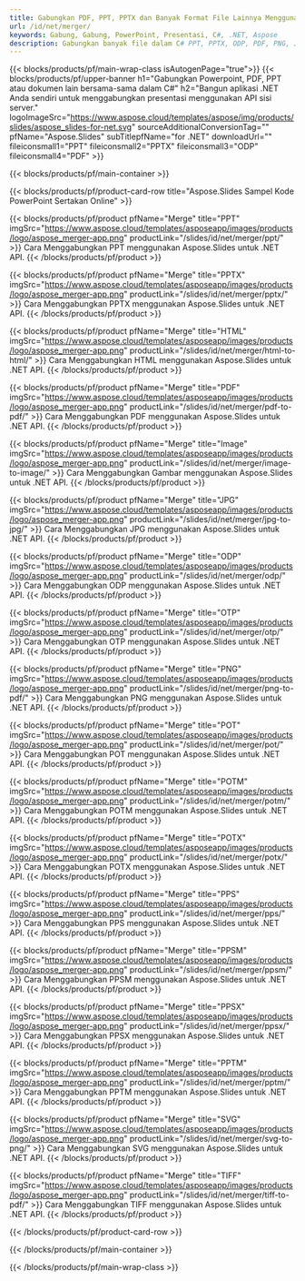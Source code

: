 ```yaml
---
title: Gabungkan PDF, PPT, PPTX dan Banyak Format File Lainnya Menggunakan C#
url: /id/net/merger/
keywords: Gabung, Gabung, PowerPoint, Presentasi, C#, .NET, Aspose
description: Gabungkan banyak file dalam C# PPT, PPTX, ODP, PDF, PNG, JPG, dan banyak lagi.
---
```


{{< blocks/products/pf/main-wrap-class isAutogenPage="true">}}
{{< blocks/products/pf/upper-banner h1="Gabungkan Powerpoint, PDF, PPT atau dokumen lain bersama-sama dalam C#" h2="Bangun aplikasi .NET Anda sendiri untuk menggabungkan presentasi menggunakan API sisi server." logoImageSrc="https://www.aspose.cloud/templates/aspose/img/products/slides/aspose_slides-for-net.svg" sourceAdditionalConversionTag="" pfName="Aspose.Slides" subTitlepfName="for .NET" downloadUrl="" fileiconsmall1="PPT" fileiconsmall2="PPTX" fileiconsmall3="ODP" fileiconsmall4="PDF" >}}

{{< blocks/products/pf/main-container >}}

{{< blocks/products/pf/product-card-row title="Aspose.Slides Sampel Kode PowerPoint Sertakan Online" >}}

{{< blocks/products/pf/product pfName="Merge" title="PPT" imgSrc="https://www.aspose.cloud/templates/asposeapp/images/products/logo/aspose_merger-app.png" productLink="/slides/id/net/merger/ppt/" >}}
Cara Menggabungkan PPT menggunakan Aspose.Slides untuk .NET API.
{{< /blocks/products/pf/product >}}

{{< blocks/products/pf/product pfName="Merge" title="PPTX" imgSrc="https://www.aspose.cloud/templates/asposeapp/images/products/logo/aspose_merger-app.png" productLink="/slides/id/net/merger/pptx/" >}}
Cara Menggabungkan PPTX menggunakan Aspose.Slides untuk .NET API.
{{< /blocks/products/pf/product >}}

{{< blocks/products/pf/product pfName="Merge" title="HTML" imgSrc="https://www.aspose.cloud/templates/asposeapp/images/products/logo/aspose_merger-app.png" productLink="/slides/id/net/merger/html-to-html/" >}}
Cara Menggabungkan HTML menggunakan Aspose.Slides untuk .NET API.
{{< /blocks/products/pf/product >}}

{{< blocks/products/pf/product pfName="Merge" title="PDF" imgSrc="https://www.aspose.cloud/templates/asposeapp/images/products/logo/aspose_merger-app.png" productLink="/slides/id/net/merger/pdf-to-pdf/" >}}
Cara Menggabungkan PDF menggunakan Aspose.Slides untuk .NET API.
{{< /blocks/products/pf/product >}}

{{< blocks/products/pf/product pfName="Merge" title="Image" imgSrc="https://www.aspose.cloud/templates/asposeapp/images/products/logo/aspose_merger-app.png" productLink="/slides/id/net/merger/image-to-image/" >}}
Cara Menggabungkan Gambar menggunakan Aspose.Slides untuk .NET API.
{{< /blocks/products/pf/product >}}

{{< blocks/products/pf/product pfName="Merge" title="JPG" imgSrc="https://www.aspose.cloud/templates/asposeapp/images/products/logo/aspose_merger-app.png" productLink="/slides/id/net/merger/jpg-to-jpg/" >}}
Cara Menggabungkan JPG menggunakan Aspose.Slides untuk .NET API.
{{< /blocks/products/pf/product >}}

{{< blocks/products/pf/product pfName="Merge" title="ODP" imgSrc="https://www.aspose.cloud/templates/asposeapp/images/products/logo/aspose_merger-app.png" productLink="/slides/id/net/merger/odp/" >}}
Cara Menggabungkan ODP menggunakan Aspose.Slides untuk .NET API.
{{< /blocks/products/pf/product >}}

{{< blocks/products/pf/product pfName="Merge" title="OTP" imgSrc="https://www.aspose.cloud/templates/asposeapp/images/products/logo/aspose_merger-app.png" productLink="/slides/id/net/merger/otp/" >}}
Cara Menggabungkan OTP menggunakan Aspose.Slides untuk .NET API.
{{< /blocks/products/pf/product >}}

{{< blocks/products/pf/product pfName="Merge" title="PNG" imgSrc="https://www.aspose.cloud/templates/asposeapp/images/products/logo/aspose_merger-app.png" productLink="/slides/id/net/merger/png-to-pdf/" >}}
Cara Menggabungkan PNG menggunakan Aspose.Slides untuk .NET API.
{{< /blocks/products/pf/product >}}

{{< blocks/products/pf/product pfName="Merge" title="POT" imgSrc="https://www.aspose.cloud/templates/asposeapp/images/products/logo/aspose_merger-app.png" productLink="/slides/id/net/merger/pot/" >}}
Cara Menggabungkan POT menggunakan Aspose.Slides untuk .NET API.
{{< /blocks/products/pf/product >}}

{{< blocks/products/pf/product pfName="Merge" title="POTM" imgSrc="https://www.aspose.cloud/templates/asposeapp/images/products/logo/aspose_merger-app.png" productLink="/slides/id/net/merger/potm/" >}}
Cara Menggabungkan POTM menggunakan Aspose.Slides untuk .NET API.
{{< /blocks/products/pf/product >}}

{{< blocks/products/pf/product pfName="Merge" title="POTX" imgSrc="https://www.aspose.cloud/templates/asposeapp/images/products/logo/aspose_merger-app.png" productLink="/slides/id/net/merger/potx/" >}}
Cara Menggabungkan POTX menggunakan Aspose.Slides untuk .NET API.
{{< /blocks/products/pf/product >}}

{{< blocks/products/pf/product pfName="Merge" title="PPS" imgSrc="https://www.aspose.cloud/templates/asposeapp/images/products/logo/aspose_merger-app.png" productLink="/slides/id/net/merger/pps/" >}}
Cara Menggabungkan PPS menggunakan Aspose.Slides untuk .NET API.
{{< /blocks/products/pf/product >}}

{{< blocks/products/pf/product pfName="Merge" title="PPSM" imgSrc="https://www.aspose.cloud/templates/asposeapp/images/products/logo/aspose_merger-app.png" productLink="/slides/id/net/merger/ppsm/" >}}
Cara Menggabungkan PPSM menggunakan Aspose.Slides untuk .NET API.
{{< /blocks/products/pf/product >}}

{{< blocks/products/pf/product pfName="Merge" title="PPSX" imgSrc="https://www.aspose.cloud/templates/asposeapp/images/products/logo/aspose_merger-app.png" productLink="/slides/id/net/merger/ppsx/" >}}
Cara Menggabungkan PPSX menggunakan Aspose.Slides untuk .NET API.
{{< /blocks/products/pf/product >}}

{{< blocks/products/pf/product pfName="Merge" title="PPTM" imgSrc="https://www.aspose.cloud/templates/asposeapp/images/products/logo/aspose_merger-app.png" productLink="/slides/id/net/merger/pptm/" >}}
Cara Menggabungkan PPTM menggunakan Aspose.Slides untuk .NET API.
{{< /blocks/products/pf/product >}}

{{< blocks/products/pf/product pfName="Merge" title="SVG" imgSrc="https://www.aspose.cloud/templates/asposeapp/images/products/logo/aspose_merger-app.png" productLink="/slides/id/net/merger/svg-to-png/" >}}
Cara Menggabungkan SVG menggunakan Aspose.Slides untuk .NET API.
{{< /blocks/products/pf/product >}}

{{< blocks/products/pf/product pfName="Merge" title="TIFF" imgSrc="https://www.aspose.cloud/templates/asposeapp/images/products/logo/aspose_merger-app.png" productLink="/slides/id/net/merger/tiff-to-pdf/" >}}
Cara Menggabungkan TIFF menggunakan Aspose.Slides untuk .NET API.
{{< /blocks/products/pf/product >}}


{{< /blocks/products/pf/product-card-row >}}

{{< /blocks/products/pf/main-container >}}
    
{{< /blocks/products/pf/main-wrap-class >}}